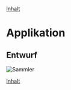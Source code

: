 [Inhalt](../agenda.md)

# Applikation


## Entwurf

![Sammler](https://github.com/NeumannSven/pyshb_programmierkurs/blob/master/session5/ui.jepg "Sammler")

[Inhalt](../agenda.md)
